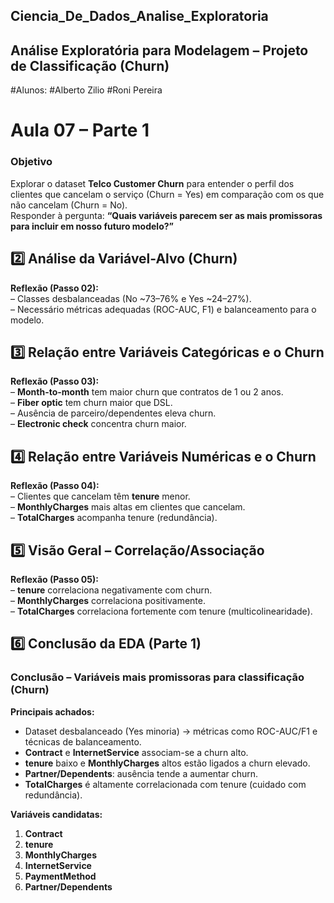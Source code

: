 ## Ciencia_De_Dados_Analise_Exploratoria
## Análise Exploratória para Modelagem – Projeto de Classificação (Churn)

#Alunos: 
#Alberto Zilio
#Roni Pereira

# Aula 07 – Parte 1  


### Objetivo
Explorar o dataset **Telco Customer Churn** para entender o perfil dos clientes que cancelam o serviço (Churn = Yes) em comparação com os que não cancelam (Churn = No).  
Responder à pergunta: **“Quais variáveis parecem ser as mais promissoras para incluir em nosso futuro modelo?”**


## 2️⃣ Análise da Variável-Alvo (Churn)

**Reflexão (Passo 02):**  
– Classes desbalanceadas (No ~73–76% e Yes ~24–27%).  
– Necessário métricas adequadas (ROC-AUC, F1) e balanceamento para o modelo.

## 3️⃣ Relação entre Variáveis **Categóricas** e o Churn

**Reflexão (Passo 03):**  
– **Month-to-month** tem maior churn que contratos de 1 ou 2 anos.  
– **Fiber optic** tem churn maior que DSL.  
– Ausência de parceiro/dependentes eleva churn.  
– **Electronic check** concentra churn maior.  

## 4️⃣ Relação entre Variáveis **Numéricas** e o Churn

**Reflexão (Passo 04):**  
– Clientes que cancelam têm **tenure** menor.  
– **MonthlyCharges** mais altas em clientes que cancelam.  
– **TotalCharges** acompanha tenure (redundância).  

## 5️⃣ Visão Geral – **Correlação/Associação**


**Reflexão (Passo 05):**  
– **tenure** correlaciona negativamente com churn.  
– **MonthlyCharges** correlaciona positivamente.  
– **TotalCharges** correlaciona fortemente com tenure (multicolinearidade).


## 6️⃣ Conclusão da EDA (Parte 1)

### Conclusão – Variáveis mais promissoras para classificação (Churn)

**Principais achados:**
- Dataset desbalanceado (Yes minoria) → métricas como ROC-AUC/F1 e técnicas de balanceamento.
- **Contract** e **InternetService** associam-se a churn alto.
- **tenure** baixo e **MonthlyCharges** altos estão ligados a churn elevado.
- **Partner/Dependents**: ausência tende a aumentar churn.
- **TotalCharges** é altamente correlacionada com tenure (cuidado com redundância).

**Variáveis candidatas:**
1. **Contract**  
2. **tenure**  
3. **MonthlyCharges**  
4. **InternetService**  
5. **PaymentMethod**  
6. **Partner/Dependents**  


